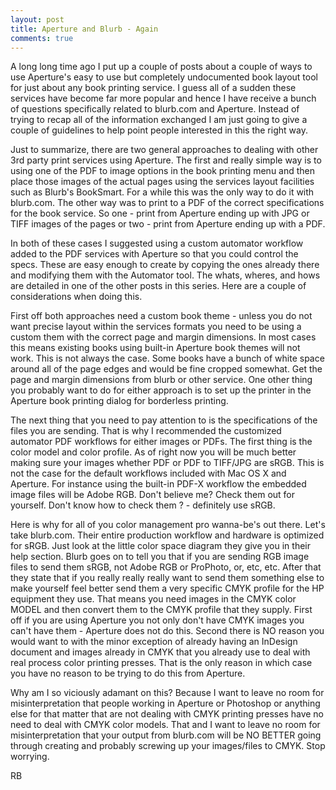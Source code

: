 ```yaml
---
layout: post
title: Aperture and Blurb - Again
comments: true
---
```

A long long time ago I put up a couple of posts about a couple of ways to use Aperture's easy to use but completely undocumented book layout tool for just about any book printing service. I guess all of a sudden these services have become far more popular and hence I have receive a bunch of questions specifically related to blurb.com and Aperture. Instead of trying to recap all of the information exchanged I am just going to give a couple of guidelines to help point people interested in this the right way.

Just to summarize, there are two general approaches to dealing with other 3rd party print services using Aperture. The first and really simple way is to using one of the PDF to image options in the book printing menu and then place those images of the actual pages using the services layout facilities such as Blurb's BookSmart. For a while this was the only way to do it with blurb.com. The other way was to print to a PDF of the correct specifications for the book service. So one - print from Aperture ending up with JPG or TIFF images of the pages or two - print from Aperture ending up with a PDF.

In both of these cases I suggested using a custom automator workflow added to the PDF services with Aperture so that you could control the specs. These are easy enough to create by copying the ones already there and modifying them with the Automator tool. The whats, wheres, and hows are detailed in one of the other posts in this series. Here are a couple of considerations when doing this.

First off both approaches need a custom book theme - unless you do not want precise layout within the services formats you need to be using a custom them with the correct page and margin dimensions. In most cases this means existing books using built-in Aperture book themes will not work. This is not always the case. Some books have a bunch of white space around all of the page edges and would be fine cropped somewhat. Get the page and margin dimensions from blurb or other service. One other thing you probably want to do for either approach is to set up the printer in the Aperture book printing dialog for borderless printing.

The next thing that you need to pay attention to is the specifications of the files you are sending. That is why I recommended the customized automator PDF workflows for either images or PDFs. The first thing is the color model and color profile. As of right now you will be much better making sure your images whether PDF or PDF to TIFF/JPG are sRGB. This is not the case for the default workflows included with Mac OS X and Aperture. For instance using the built-in PDF-X workflow the embedded image files will be Adobe RGB. Don't believe me? Check them out for yourself. Don't know how to check them ? - definitely use sRGB.

Here is why for all of you color management pro wanna-be's out there. Let's take blurb.com. Their entire production workflow and hardware is optimized for sRGB. Just look at the little color space diagram they give you in their help section. Blurb goes on to tell you that if you are sending RGB image files to send them sRGB, not Adobe RGB or ProPhoto, or, etc, etc. After that they state that if you really really really want to send them something else to make yourself feel better send them a very specific CMYK profile for the HP equipment they use. That means you need images in the CMYK color MODEL and then convert them to the CMYK profile that they supply. First off if you are using Aperture you not only don't have CMYK images you can't have them - Aperture does not do this. Second there is NO reason you would want to with the minor exception of already having an InDesign document and images already in CMYK that you already use to deal with real process color printing presses. That is the only reason in which case you have no reason to be trying to do this from Aperture.

Why am I so viciously adamant on this? Because I want to leave no room for misinterpretation that people working in Aperture or Photoshop or anything else for that matter that are not dealing with CMYK printing presses have no need to deal with CMYK color models. That and I want to leave no room for misinterpretation that your output from blurb.com will be NO BETTER going through creating and probably screwing up your images/files to CMYK. Stop worrying.

RB